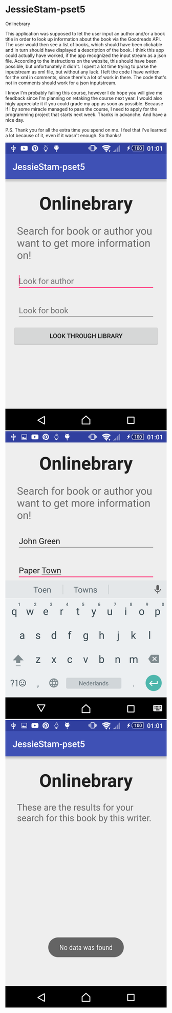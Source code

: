 # JessieStam-pset5

Onlinebrary

This application was supposed to let the user input an author and/or a book title in order to look up information about the book via 
the Goodreads API. The user would then see a list of books, which should have been clickable and in turn should have displayed a 
description of the book. I think this app could actually have worked, if the app recognized the input stream as a json file. According 
to the instructions on the website, this should have been possible, but unfortunately it didn't. I spent a lot time trying to parse the 
inputstream as xml file, but without any luck. I left the code I have written for the xml in comments, since there's a lot of work in 
there. The code that's not in comments should work for a json inputstream.

I know I'm probably failing this course, however I do hope you will give me feedback since I'm planning on retaking the course next
year. I would also higly appreciate it if you could grade my app as soon as possible. Because if I by some miracle managed to pass the 
course, I need to apply for the programming project that starts next week. Thanks in advanche. And have a nice day.

P.S. Thank you for all the extra time you spend on me. I feel that I've learned a lot because of it, even if it wasn't enough. So thanks!

![alt tag](https://raw.githubusercontent.com/JessieStam/JessieStam-pset5/master/Screenshot_2016-05-23-01-01-15.png)
![alt tag](https://raw.githubusercontent.com/JessieStam/JessieStam-pset5/master/Screenshot_2016-05-23-01-01-32.png)
![alt tag](https://raw.githubusercontent.com/JessieStam/JessieStam-pset5/master/Screenshot_2016-05-23-01-01-41.png)
